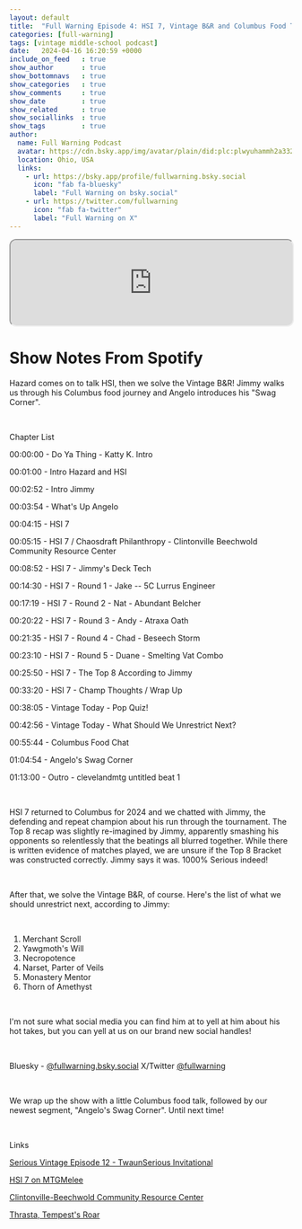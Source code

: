 ```yaml
---
layout: default
title:  "Full Warning Episode 4: HSI 7, Vintage B&R and Columbus Food Talk"
categories: [full-warning]
tags: [vintage middle-school podcast]
date:   2024-04-16 16:20:59 +0000
include_on_feed   : true
show_author       : true
show_bottomnavs   : true
show_categories   : true
show_comments     : true
show_date         : true
show_related      : true
show_sociallinks  : true
show_tags         : true
author:
  name: Full Warning Podcast
  avatar: https://cdn.bsky.app/img/avatar/plain/did:plc:plwyuhammh2a332etg6j36od/bafkreihptsqdakfhlhrtacbuninww7sehdzvc6pup5wodnyi4tktbv6w3u@jpeg
  location: Ohio, USA
  links:
    - url: https://bsky.app/profile/fullwarning.bsky.social
      icon: "fab fa-bluesky"
      label: "Full Warning on bsky.social"
    - url: https://twitter.com/fullwarning
      icon: "fab fa-twitter"
      label: "Full Warning on X"
---
```


<iframe style="border-radius:12px" src="https://podcasters.spotify.com/pod/show/full-warning/embed/episodes/Full-Warning-Episode-4-HSI-7--Vintage-BR-and-Columbus-Food-Talk-e2if4bg/a-ab62ms4" allow="autoplay; clipboard-write; encrypted-media; fullscreen; picture-in-picture" width="100%" height="152"  scrolling="no"></iframe>

# Show Notes From Spotify
<p>Hazard comes on to talk HSI, then we solve the Vintage B&amp;R! Jimmy walks us through his Columbus food journey and Angelo introduces his &quot;Swag Corner&quot;.</p>
<p><br></p>
<p>Chapter List</p>
<p>00:00:00 - Do Ya Thing - Katty K. Intro</p>
<p>00:01:00 - Intro Hazard and HSI</p>
<p>00:02:52 - Intro Jimmy</p>
<p>00:03:54 - What&#39;s Up Angelo</p>
<p>00:04:15 - HSI 7</p>
<p>00:05:15 - HSI 7 / Chaosdraft Philanthropy - Clintonville Beechwold Community Resource Center</p>
<p>00:08:52 - HSI 7 - Jimmy&#39;s Deck Tech</p>
<p>00:14:30 - HSI 7 - Round 1 - Jake -- 5C Lurrus Engineer</p>
<p>00:17:19	- HSI 7 - Round 2 - Nat - Abundant Belcher</p>
<p>00:20:22 - HSI 7 - Round 3 - Andy - Atraxa Oath</p>
<p>00:21:35 - HSI 7 - Round 4 - Chad - Beseech Storm</p>
<p>00:23:10 - HSI 7 - Round 5 - Duane - Smelting Vat Combo</p>
<p>00:25:50 - HSI 7 - The Top 8 According to Jimmy</p>
<p>00:33:20 - HSI 7 - Champ Thoughts / Wrap Up</p>
<p>00:38:05 - Vintage Today - Pop Quiz!</p>
<p>00:42:56 - Vintage Today - What Should We Unrestrict Next?</p>
<p>00:55:44 - Columbus Food Chat</p>
<p>01:04:54 - Angelo&#39;s Swag Corner</p>
<p>01:13:00 - Outro - clevelandmtg untitled beat 1</p>
<p><br></p>
<p>HSI 7 returned to Columbus for 2024 and we chatted with Jimmy, the defending and repeat champion about his run through the tournament. The Top 8 recap was slightly re-imagined by Jimmy, apparently smashing his opponents so relentlessly that the beatings all blurred together. While there is written evidence of matches played, we are unsure if the Top 8 Bracket was constructed correctly. Jimmy says it was. 1000% Serious indeed!</p>
<p><br></p>
<p>After that, we solve the Vintage B&amp;R, of course. Here&#39;s the list of what we should unrestrict next, according to Jimmy:</p>
<p><br></p>
<ol>
 <li>Merchant Scroll</li>
 <li>Yawgmoth&#39;s Will</li>
  <li>Necropotence</li>
  <li>Narset, Parter of Veils</li>
  <li>Monastery Mentor</li>
  <li>Thorn of Amethyst</li>
</ol>
<p><br></p>
<p>I&#39;m not sure what social media you can find him at to yell at him about his hot takes, but you can yell at us on our brand new social handles!</p>
<p><br></p>
<p>Bluesky - <a href="https://bsky.app/profile/fullwarning.bsky.social" target="_blank" rel="noopener noreferer">@fullwarning.bsky.social</a>
X/Twitter <a href="https://twitter.com/fullwarning" target="_blank" rel="noopener noreferer">@fullwarning</a></p>
<p><br></p>
<p>We wrap up the show with a little Columbus food talk, followed by our newest segment, &quot;Angelo&#39;s Swag Corner&quot;. Until next time!</p>
<p><br></p>
<p>Links</p>
<p><a href="https://www.eternalcentral.com/serious-vintage-podcast-episode-12-twaunserious-invitational/" target="_blank" rel="noopener noreferer">Serious Vintage Episode 12 - TwaunSerious Invitational</a></p>
<p><a href="https://melee.gg/Tournament/View/35554" target="_blank" rel="noopener noreferer">HSI 7 on MTGMelee</a></p>
<p><a href="https://www.clintonvillecrc.org/" target="_blank" rel="noopener noreferer">Clintonville-Beechwold Community Resource Center</a></p>
<p><a href="https://scryfall.com/card/mh2/178/thrasta-tempests-roar" target="_blank" rel="noopener noreferer">Thrasta, Tempest&#39;s Roar</a></p>
<p><br></p>